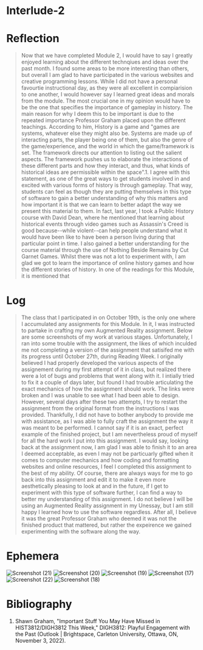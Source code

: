 # Interlude-2 
# Reflection
> Now that we have completed Module 2, I would have to say I greatly enjoyed learning about the different technqiues and ideas over the past month. I found some areas to be more interesting than others, but overall I am glad to have participated in the various websites and creative programming lessons. While I did not have a personal favourtie instructional day, as they were all excellent in compiarision to one another, I would however say I learned great ideas and morals from the module. The most crucial one in my opinion would have to be the one that specifies the importance of gameplay in history. The main reason for why I deem this to be important is due to the repeated importance Professor Graham placed upon the different teachings. According to him, History is a game and "games are systems, whatever else they might also be. Systems are made up of interacting parts, the player being one of them, but also the genre of the game/experience, and the world in which the game/framework is set. The framework directs our attention to listing out the salient aspects. The framework pushes us to elaborate the interactions of these different parts and how they interact, and thus, what kinds of historical ideas are permissible within the space".1. I agree with this statement, as one of the great ways to get students involved in and excited with various forms of history is through gameplay. That way, students can feel as though they are putting themselves in this type of software to gain a better understanding of why this matters and how important it is that we can learn to better adapt the way we present this material to them. In fact, last year, I took a Public History course with David Dean, where he mentioned that learning about historical events through video games such as Assassin's Creed is good because--while violent--can help people understand what it would have been like to have been a person living during that particular point in time.
> I also gained a better understanding for the course material through the use of Nothing Beside Remains by Cut Garnet Games. Whilst there was not a lot to experiment with, I am glad we got to learn the importance of online history games and how the different stories of history. In one of the readings for this Module, it is mentioned that  
# Log
> The class that I participated in on October 19th, is the only one where I accumulated any assignments for this Module. In it, I was instructed to partake in crafting my own Augmented Reality assignment. Below are some screenshots of my work at various stages. Unfortunately, I ran into some trouble with the assignment, the likes of which inculded me not completing a version of the assignment that satisifed me with its progress until October 27th, during Reading Week. I originally believed I had properly developed the various aspects of the assignement during my first attempt of it in class, but realized there were a lot of bugs and problems that went along with it. I intially tried to fix it a couple of days later, but found I had trouble articulating the exact mechanics of how the assignment should work. The links were broken and I was unable to see what I had been able to design.
> However, several days after these two attempts, I try to restart the assignment from the original format from the instructions I was provided. Thankfully, I did not have to bother anybody to provide me with assistance, as I was able to fully craft the assignment the way it was meant to be performed. I cannot say if it is an exact, perfect example of the finished project, but I am nevertheless proud of myself for all the hard work I put into this assignment. I would say, looking back at the assignment now, I am glad I was able to finish it to an area I deemed acceptable, as even I may not be particuarly gifted when it comes to computer mechanics and how coding and formatting websites and online resources, I feel I completed this assignment to the best of my ability. Of course, there are always ways for me to go back into this assignment and edit it to make it even more aesthetically pleasing to look at and in the future, if I get to experiment with this type of software further, I can find a way to better my understanding of this assignment.
> I do not believe I will be using an Augmented Reality assignment in my Unessay, but I am still happy I learned how to use the software regardless. After all, I believe it was the great Professor Graham who deemed it was not the finished product that mattered, but rather the expeirence we gained experimenting with the software along the way.
# Ephemera
![Screenshot (21)](https://user-images.githubusercontent.com/113065635/201451617-932058a9-0838-400a-8c8c-0bb613069aa0.png)
![Screenshot (20)](https://user-images.githubusercontent.com/113065635/201451623-e2f05eda-8a4f-48d3-89e6-172ccbec1c3a.png)
![Screenshot (19)](https://user-images.githubusercontent.com/113065635/201451636-c9fb06e9-b7b0-461f-ae7c-dedf7d61d46d.png)
![Screenshot (17)](https://user-images.githubusercontent.com/113065635/201451640-2faf3fcc-de9a-400b-a33f-ac7fd663aef3.png)
![Screenshot (22)](https://user-images.githubusercontent.com/113065635/201451959-652ed61e-0810-4052-885c-e9dd01db4ff9.png)
![Screenshot (18)](https://user-images.githubusercontent.com/113065635/201451975-1958b2cc-8939-43d2-86c6-af2125fe6fa9.png)
# Bibliography
1. Shawn Graham, "Important Stuff You May Have Missed in HIST3812/DIGH3812 This Week," DIGH3812: Playful Engagement with the Past (Outlook | Brightspace, Carleton University, Ottawa, ON, November 3, 2022).

